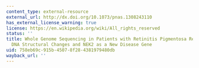 ```yaml
---
content_type: external-resource
external_url: http://dx.doi.org/10.1073/pnas.1308243110
has_external_license_warning: true
license: https://en.wikipedia.org/wiki/All_rights_reserved
status: ''
title: Whole Genome Sequencing in Patients with Retinitis Pigmentosa Reveals Pathogenic
  DNA Structural Changes and NEK2 as a New Disease Gene
uid: 758eb69c-915b-4507-8f28-4381979480db
wayback_url: ''
---
```

